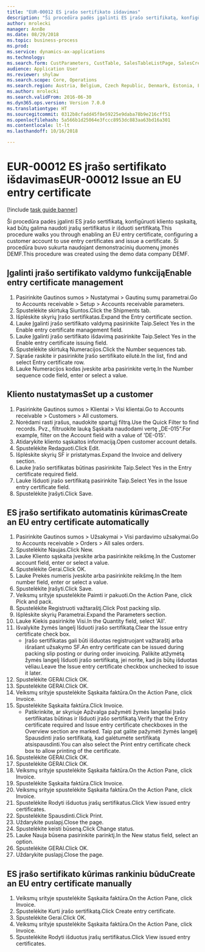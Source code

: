 ```yaml
--- 
title: "EUR-00012 ES įrašo sertifikato išdavimas"
description: "Ši procedūra padės įgalinti ES įrašo sertifikatą, konfigūruoti kliento sąskaitą, kad būtų galima naudoti įrašų sertifikatus ir išduoti sertifikatą."
author: mrolecki
manager: AnnBe
ms.date: 08/29/2018
ms.topic: business-process
ms.prod: 
ms.service: dynamics-ax-applications
ms.technology: 
ms.search.form: CustParameters, CustTable, SalesTableListPage, SalesCreateOrder, SalesTable, SalesEditLines,  CustInvoiceJournal, CustEntryCertificateJour_W, SrsReportViewerForm
audience: Application User
ms.reviewer: shylaw
ms.search.scope: Core, Operations
ms.search.region: Austria, Belgium, Czech Republic, Denmark, Estonia, Finland, France, Germany, Hungary, Ireland, Italy, Latvia, Lithuania, Netherlands, Poland, Spain, Sweden, United Kingdom
ms.author: mrolecki
ms.search.validFrom: 2016-06-30
ms.dyn365.ops.version: Version 7.0.0
ms.translationtype: HT
ms.sourcegitcommit: 0312b8cfadd45f8e59225e9daba78b9e216cff51
ms.openlocfilehash: 5a566b1d25064e3fccc8953dc883aa63bd16a301
ms.contentlocale: lt-lt
ms.lasthandoff: 10/16/2018

---
```

# <a name="eur-00012-issue-an-eu-entry-certificate"></a><span data-ttu-id="6caaf-103">EUR-00012 ES įrašo sertifikato išdavimas</span><span class="sxs-lookup"><span data-stu-id="6caaf-103">EUR-00012 Issue an EU entry certificate</span></span>

[!include [task guide banner](../../includes/task-guide-banner.md)]

<span data-ttu-id="6caaf-104">Ši procedūra padės įgalinti ES įrašo sertifikatą, konfigūruoti kliento sąskaitą, kad būtų galima naudoti įrašų sertifikatus ir išduoti sertifikatą.</span><span class="sxs-lookup"><span data-stu-id="6caaf-104">This procedure walks you through enabling an EU entry certificate, configuring a customer account to use entry certificates and issue a certificate.</span></span> <span data-ttu-id="6caaf-105">Ši procedūra buvo sukurta naudojant demonstracinių duomenų įmonės DEMF.</span><span class="sxs-lookup"><span data-stu-id="6caaf-105">This procedure was created using the demo data company DEMF.</span></span>


## <a name="enable-entry-certificate-management"></a><span data-ttu-id="6caaf-106">Įgalinti įrašo sertifikato valdymo funkciją</span><span class="sxs-lookup"><span data-stu-id="6caaf-106">Enable entry certificate management</span></span>
1. <span data-ttu-id="6caaf-107">Pasirinkite Gautinos sumos > Nustatymai > Gautinų sumų parametrai.</span><span class="sxs-lookup"><span data-stu-id="6caaf-107">Go to Accounts receivable > Setup > Accounts receivable parameters.</span></span>
2. <span data-ttu-id="6caaf-108">Spustelėkite skirtuką Siuntos.</span><span class="sxs-lookup"><span data-stu-id="6caaf-108">Click the Shipments tab.</span></span>
3. <span data-ttu-id="6caaf-109">Išplėskite skyrių Įrašo sertifikatas.</span><span class="sxs-lookup"><span data-stu-id="6caaf-109">Expand the Entry certificate section.</span></span>
4. <span data-ttu-id="6caaf-110">Lauke Įgalinti įrašo sertifikato valdymą pasirinkite Taip.</span><span class="sxs-lookup"><span data-stu-id="6caaf-110">Select Yes in the Enable entry certificate management field.</span></span>
5. <span data-ttu-id="6caaf-111">Lauke Įgalinti įrašo sertifikato išdavimą pasirinkite Taip.</span><span class="sxs-lookup"><span data-stu-id="6caaf-111">Select Yes in the Enable entry certificate issuing field.</span></span>
6. <span data-ttu-id="6caaf-112">Spustelėkite skirtuką Numeracijos.</span><span class="sxs-lookup"><span data-stu-id="6caaf-112">Click the Number sequences tab.</span></span>
7. <span data-ttu-id="6caaf-113">Sąraše raskite ir pasirinkite Įrašo sertifikato eilutė.</span><span class="sxs-lookup"><span data-stu-id="6caaf-113">In the list, find and select Entry certificate row.</span></span>
8. <span data-ttu-id="6caaf-114">Lauke Numeracijos kodas įveskite arba pasirinkite vertę.</span><span class="sxs-lookup"><span data-stu-id="6caaf-114">In the Number sequence code field, enter or select a value.</span></span>

## <a name="set-up-a-customer"></a><span data-ttu-id="6caaf-115">Kliento nustatymas</span><span class="sxs-lookup"><span data-stu-id="6caaf-115">Set up a customer</span></span>
1. <span data-ttu-id="6caaf-116">Pasirinkite Gautinos sumos > Klientai > Visi klientai.</span><span class="sxs-lookup"><span data-stu-id="6caaf-116">Go to Accounts receivable > Customers > All customers.</span></span>
2. <span data-ttu-id="6caaf-117">Norėdami rasti įrašus, naudokite spartųjį filtrą.</span><span class="sxs-lookup"><span data-stu-id="6caaf-117">Use the Quick Filter to find records.</span></span> <span data-ttu-id="6caaf-118">Pvz., filtruokite lauką Sąskaita naudodami vertę „DE-015“.</span><span class="sxs-lookup"><span data-stu-id="6caaf-118">For example, filter on the Account field with a value of 'DE-015'.</span></span>
3. <span data-ttu-id="6caaf-119">Atidarykite kliento sąskaitos informaciją.</span><span class="sxs-lookup"><span data-stu-id="6caaf-119">Open customer account details.</span></span>
4. <span data-ttu-id="6caaf-120">Spustelėkite Redaguoti.</span><span class="sxs-lookup"><span data-stu-id="6caaf-120">Click Edit.</span></span>
5. <span data-ttu-id="6caaf-121">Išplėskite skyrių SF ir pristatymas.</span><span class="sxs-lookup"><span data-stu-id="6caaf-121">Expand the Invoice and delivery section.</span></span>
6. <span data-ttu-id="6caaf-122">Lauke Įrašo sertifikatas būtinas pasirinkite Taip.</span><span class="sxs-lookup"><span data-stu-id="6caaf-122">Select Yes in the Entry certificate required field.</span></span>
7. <span data-ttu-id="6caaf-123">Lauke Išduoti įrašo sertifikatą pasirinkite Taip.</span><span class="sxs-lookup"><span data-stu-id="6caaf-123">Select Yes in the Issue entry certificate field.</span></span>
8. <span data-ttu-id="6caaf-124">Spustelėkite Įrašyti.</span><span class="sxs-lookup"><span data-stu-id="6caaf-124">Click Save.</span></span>

## <a name="create-an-eu-entry-certificate-automatically"></a><span data-ttu-id="6caaf-125">ES įrašo sertifikato automatinis kūrimas</span><span class="sxs-lookup"><span data-stu-id="6caaf-125">Create an EU entry certificate automatically</span></span>
1. <span data-ttu-id="6caaf-126">Pasirinkite Gautinos sumos > Užsakymai > Visi pardavimo užsakymai.</span><span class="sxs-lookup"><span data-stu-id="6caaf-126">Go to Accounts receivable > Orders > All sales orders.</span></span>
2. <span data-ttu-id="6caaf-127">Spustelėkite Naujas.</span><span class="sxs-lookup"><span data-stu-id="6caaf-127">Click New.</span></span>
3. <span data-ttu-id="6caaf-128">Lauke Kliento sąskaita įveskite arba pasirinkite reikšmę.</span><span class="sxs-lookup"><span data-stu-id="6caaf-128">In the Customer account field, enter or select a value.</span></span>
4. <span data-ttu-id="6caaf-129">Spustelėkite Gerai.</span><span class="sxs-lookup"><span data-stu-id="6caaf-129">Click OK.</span></span>
5. <span data-ttu-id="6caaf-130">Lauke Prekės numeris įveskite arba pasirinkite reikšmę.</span><span class="sxs-lookup"><span data-stu-id="6caaf-130">In the Item number field, enter or select a value.</span></span>
6. <span data-ttu-id="6caaf-131">Spustelėkite Įrašyti.</span><span class="sxs-lookup"><span data-stu-id="6caaf-131">Click Save.</span></span>
7. <span data-ttu-id="6caaf-132">Veiksmų srityje spustelėkite Paimti ir pakuoti.</span><span class="sxs-lookup"><span data-stu-id="6caaf-132">On the Action Pane, click Pick and pack.</span></span>
8. <span data-ttu-id="6caaf-133">Spustelėkite Registruoti važtaraštį.</span><span class="sxs-lookup"><span data-stu-id="6caaf-133">Click Post packing slip.</span></span>
9. <span data-ttu-id="6caaf-134">Išplėskite skyrių Parametrai.</span><span class="sxs-lookup"><span data-stu-id="6caaf-134">Expand the Parameters section.</span></span>
10. <span data-ttu-id="6caaf-135">Lauke Kiekis pasirinkite Visi.</span><span class="sxs-lookup"><span data-stu-id="6caaf-135">In the Quantity field, select 'All'.</span></span>
11. <span data-ttu-id="6caaf-136">Išvalykite žymės langelį Išduoti įrašo sertifikatą.</span><span class="sxs-lookup"><span data-stu-id="6caaf-136">Clear the Issue entry certificate check box.</span></span>
    * <span data-ttu-id="6caaf-137">Įrašo sertifikatas gali būti išduotas registruojant važtaraštį arba išrašant užsakymo SF.</span><span class="sxs-lookup"><span data-stu-id="6caaf-137">An entry certificate can be issued during packing slip posting or during order invoicing.</span></span> <span data-ttu-id="6caaf-138">Palikite atžymėtą žymės langelį Išduoti įrašo sertifikatą, jei norite, kad jis būtų išduotas vėliau.</span><span class="sxs-lookup"><span data-stu-id="6caaf-138">Leave the Issue entry certificate checkbox unchecked to issue it later.</span></span>  
12. <span data-ttu-id="6caaf-139">Spustelėkite GERAI.</span><span class="sxs-lookup"><span data-stu-id="6caaf-139">Click OK.</span></span>
13. <span data-ttu-id="6caaf-140">Spustelėkite GERAI.</span><span class="sxs-lookup"><span data-stu-id="6caaf-140">Click OK.</span></span>
14. <span data-ttu-id="6caaf-141">Veiksmų srityje spustelėkite Sąskaita faktūra.</span><span class="sxs-lookup"><span data-stu-id="6caaf-141">On the Action Pane, click Invoice.</span></span>
15. <span data-ttu-id="6caaf-142">Spustelėkite Sąskaita faktūra.</span><span class="sxs-lookup"><span data-stu-id="6caaf-142">Click Invoice.</span></span>
    * <span data-ttu-id="6caaf-143">Patikrinkite, ar skyriuje Apžvalga pažymėti žymės langeliai Įrašo sertifikatas būtinas ir Išduoti įrašo sertifikatą.</span><span class="sxs-lookup"><span data-stu-id="6caaf-143">Verify that the Entry certificate required and Issue entry certificate checkboxes in the Overview section are marked.</span></span>  <span data-ttu-id="6caaf-144">Taip pat galite pažymėti žymės langelį Spausdinti įrašo sertifikatą, kad galėtumėte sertifikatą atsispausdinti.</span><span class="sxs-lookup"><span data-stu-id="6caaf-144">You can also select the Print entry certificate check box to allow printing of the certificate.</span></span>  
16. <span data-ttu-id="6caaf-145">Spustelėkite GERAI.</span><span class="sxs-lookup"><span data-stu-id="6caaf-145">Click OK.</span></span>
17. <span data-ttu-id="6caaf-146">Spustelėkite GERAI.</span><span class="sxs-lookup"><span data-stu-id="6caaf-146">Click OK.</span></span>
18. <span data-ttu-id="6caaf-147">Veiksmų srityje spustelėkite Sąskaita faktūra.</span><span class="sxs-lookup"><span data-stu-id="6caaf-147">On the Action Pane, click Invoice.</span></span>
19. <span data-ttu-id="6caaf-148">Spustelėkite Sąskaita faktūra.</span><span class="sxs-lookup"><span data-stu-id="6caaf-148">Click Invoice.</span></span>
20. <span data-ttu-id="6caaf-149">Veiksmų srityje spustelėkite Sąskaita faktūra.</span><span class="sxs-lookup"><span data-stu-id="6caaf-149">On the Action Pane, click Invoice.</span></span>
21. <span data-ttu-id="6caaf-150">Spustelėkite Rodyti išduotus įrašų sertifikatus.</span><span class="sxs-lookup"><span data-stu-id="6caaf-150">Click View issued entry certificates.</span></span>
22. <span data-ttu-id="6caaf-151">Spustelėkite Spausdinti.</span><span class="sxs-lookup"><span data-stu-id="6caaf-151">Click Print.</span></span>
23. <span data-ttu-id="6caaf-152">Uždarykite puslapį.</span><span class="sxs-lookup"><span data-stu-id="6caaf-152">Close the page.</span></span>
24. <span data-ttu-id="6caaf-153">Spustelėkite keisti būseną.</span><span class="sxs-lookup"><span data-stu-id="6caaf-153">Click Change status.</span></span>
25. <span data-ttu-id="6caaf-154">Lauke Nauja būsena pasirinkite parinktį.</span><span class="sxs-lookup"><span data-stu-id="6caaf-154">In the New status field, select an option.</span></span>
26. <span data-ttu-id="6caaf-155">Spustelėkite GERAI.</span><span class="sxs-lookup"><span data-stu-id="6caaf-155">Click OK.</span></span>
27. <span data-ttu-id="6caaf-156">Uždarykite puslapį.</span><span class="sxs-lookup"><span data-stu-id="6caaf-156">Close the page.</span></span>

## <a name="create-an-eu-entry-certificate-manually"></a><span data-ttu-id="6caaf-157">ES įrašo sertifikato kūrimas rankiniu būdu</span><span class="sxs-lookup"><span data-stu-id="6caaf-157">Create an EU entry certificate manually</span></span>
1. <span data-ttu-id="6caaf-158">Veiksmų srityje spustelėkite Sąskaita faktūra.</span><span class="sxs-lookup"><span data-stu-id="6caaf-158">On the Action Pane, click Invoice.</span></span>
2. <span data-ttu-id="6caaf-159">Spustelėkite Kurti įrašo sertifikatą.</span><span class="sxs-lookup"><span data-stu-id="6caaf-159">Click Create entry certificate.</span></span>
3. <span data-ttu-id="6caaf-160">Spustelėkite Gerai.</span><span class="sxs-lookup"><span data-stu-id="6caaf-160">Click OK.</span></span>
4. <span data-ttu-id="6caaf-161">Veiksmų srityje spustelėkite Sąskaita faktūra.</span><span class="sxs-lookup"><span data-stu-id="6caaf-161">On the Action Pane, click Invoice.</span></span>
5. <span data-ttu-id="6caaf-162">Spustelėkite Rodyti išduotus įrašų sertifikatus.</span><span class="sxs-lookup"><span data-stu-id="6caaf-162">Click View issued entry certificates.</span></span>


